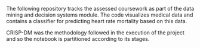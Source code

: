 The following repository tracks the assessed coursework as part of the data mining and decision systems module. The code visualizes medical data and contains a classifier for predicting heart rate mortality based on this data.

CRISP-DM was the methodology followed in the execution of the project and so the notebook is partitioned according to its stages.
